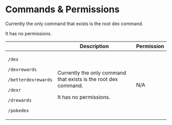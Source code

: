 # Commands & Permissions

Currently the only command that exists is the root dex command.

It has no permissions.

|                                                                                                                                                                                | Description                                                                                         | Permission |
| ------------------------------------------------------------------------------------------------------------------------------------------------------------------------------ | --------------------------------------------------------------------------------------------------- | ---------- |
| <p><code>/dex</code></p><p><code>/dexrewards</code></p><p><code>/betterdexrewards</code></p><p><code>/dexr</code></p><p><code>/drewards</code></p><p><code>/pokedex</code></p> | <p>Currently the only command that exists is the root dex command.</p><p>It has no permissions.</p> | N/A        |

